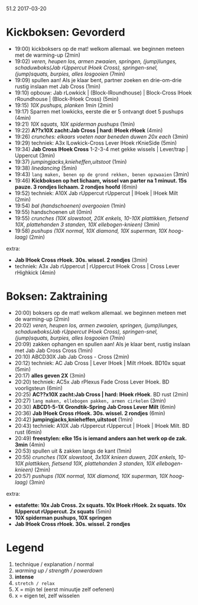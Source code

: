 51.2 2017-03-20

# Kickboksen: Gevorderd

- 19:00) kickboksers op de mat! welkom allemaal. we beginnen meteen met de warming-up (2min)
- 19:02) _veren, heupen los, armen zwaaien, springen, (jump)lunges, schaduwboks(Jab rUppercut lHoek Cross), springen-snel, (jump)squats, burpies, alles losgooien_ (7min)
- 19:09) spullen aan! Als je klaar bent, partner zoeken en drie-om-drie rustig inslaan met Jab Cross (1min)
- 19:10) opbouw: Jab rLowkick | (Block-lRoundhouse) | Block-Cross lHoek rRoundhouse | (Block-lHoek Cross) (5min)
- 19:15) _10X pushups, planken 1min_ (2min)
- 19:17) Sparren met lowkicks, eerste die er 5 ontvangt doet 5 pushups (4min)
- 19:21) _10X squats, 10X spiderman pushups_ (1min)
- 19:22) **A??x10X zacht:Jab Cross | hard: lHoek rHoek** (4min)
- 19:26) _crunches: elkaars voeten naar beneden duwen 20x each_ (3min)
- 19:29) techniek: A3x lLowkick-Cross Lever lHoek rKnieSide (5min)
- 19:34) **Jab Cross lHoek Cross** 1-2-3-4 met gekke wissels | Lever/trap | Uppercut (3min)
- 19:37) _jumpingjacks,knieheffen,uitstoot_ (1min)
- 19:38) _linedancing_ (5min)
- 19:43) `lang maken, benen op de grond rekken, benen opzwaaien` (3min)
- 19:46) **Kickboksen op het lichaam, wissel van parter na 1 minuut. 15s pauze. 3 rondjes lichaam. 2 rondjes hoofd** (6min)
- 19:52) techniek: A10X Jab rUppercut rUppercut | lHoek | lHoek Milt (2min)
- 19:54) _bal (handschoenen) overgooien_ (1min)
- 19:55) handschoenen uit (0min)
- 19:55) _crunches (10X slowstoot, 20X enkels, 10-10X plattikken, fietsend 10X, plattehanden 3 standen, 10X ellebogen-knieen)_ (3min)
- 19:58) _pushups (10X normal, 10X diamond, 10X superman, 10X hoog-laag)_ (2min)

extra:

- **Jab lHoek Cross rHoek. 30s. wissel. 2 rondjes** (3min)
- techniek: A3x Jab rUppercut | rUppercut lHoek Cross | Cross Lever rHighkick (4min)

# Boksen: Zaktraining

- 20:00) boksers op de mat! welkom allemaal. we beginnen meteen met de warming-up (2min)
- 20:02) _veren, heupen los, armen zwaaien, springen, (jump)lunges, schaduwboks(Jab rUppercut lHoek Cross), springen-snel, (jump)squats, burpies, alles losgooien_ (7min)
- 20:09) zakken ophangen en spullen aan! Als je klaar bent, rustig inslaan met Jab Jab Cross Cross (1min)
- 20:10) ABCD30X Jab Jab Cross - Cross (2min)
- 20:12) techniek: AC Jab Cross | Lever lHoek | Milt rHoek. BD10x squat (5min)
- 20:17) **alles geven 2X** (3min)
- 20:20) techniek: AC5x Jab rPlexus Fade Cross Lever lHoek. BD voorligsteun (6min)
- 20:25) **AC??x10X zacht:Jab Cross | hard: lHoek rHoek**. BD rust (2min)
- 20:27) `lang maken, ellebogen pakken, armen cirkelen` (3min)
- 20:30) **ABCD1-5-1X Grondtik-Spring Jab Cross Lever Milt** (6min)
- 20:36) **Jab lHoek Cross rHoek. 30s. wissel. 2 rondjes** (6min)
- 20:42) **jumpingjacks,knieheffen,uitstoot** (1min)
- 20:43) techniek: A10X Jab rUppercut rUppercut | lHoek | lHoek Milt. BD rust (6min)
- 20:49) **freestylen: elke 15s is iemand anders aan het werk op de zak. 3min** (4min)
- 20:53) spullen uit & zakken langs de kant (1min)
- 20:55) _crunches (10X slowstoot, 3x10X knieen duwen, 20X enkels, 10-10X plattikken, fietsend 10X, plattehanden 3 standen, 10X ellebogen-knieen)_ (2min)
- 20:57) _pushups (10X normal, 10X diamond, 10X superman, 10X hoog-laag)_ (3min)

extra:

- **estafette: 10x Jab Cross. 2x squats. 10x lHoek rHoek. 2x squats. 10x lUppercut rUppercut. 2x squats** (5min)
- **10X spiderman pushups, 10X springen**
- **Jab lHoek Cross rHoek. 30s. wissel. 2 rondjes** 

# Legend

1. technique / explanation / normal
1. _warming up / strength / powerdown_
1. **intense**
1. `stretch / relax`
1. X = mijn tel (eerst minuutje zelf oefenen)
1. x = eigen tel, zelf wisselen
